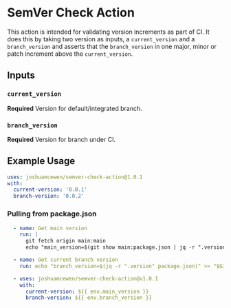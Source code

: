 # SemVer Check Action

This action is intended for validating version increments as part of CI. It does this by taking two version as inputs, a `current_version` and a `branch_version` and asserts that the `branch_version` in one major, minor or patch increment above the `current_version`.

## Inputs

### `current_version`
**Required** Version for default/integrated branch.

### `branch_version`
**Required** Version for branch under CI.

## Example Usage

```yaml
uses: joshuamcewen/semver-check-action@1.0.1
with:
  current-version: '0.0.1'
  branch-version: '0.0.2'
```

### Pulling from package.json
```yaml
  - name: Get main version
    run: |
      git fetch origin main:main
      echo "main_version=$(git show main:package.json | jq -r ".version")" >> "$GITHUB_ENV"

  - name: Get current branch version
    run: echo "branch_version=$(jq -r ".version" package.json)" >> "$GITHUB_ENV"

  - uses: joshuamcewen/semver-check-action@v1.0.1
    with:
      current-version: ${{ env.main_version }}
      branch-version: ${{ env.branch_version }}
```
